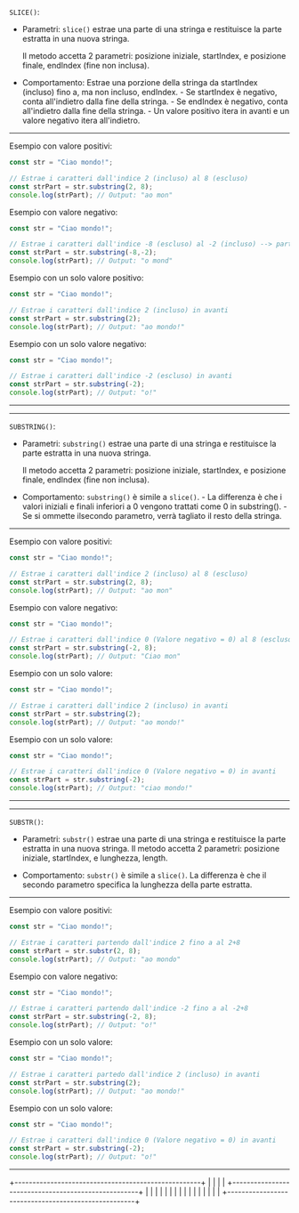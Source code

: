 
`SLICE()`:

- Parametri:
    `slice()` estrae una parte di una stringa e restituisce la parte estratta in una nuova stringa.

    Il metodo accetta 2 parametri: posizione iniziale, startIndex, e posizione finale, endIndex (fine non
    inclusa).

- Comportamento:
    Estrae una porzione della stringa da startIndex (incluso) fino a, ma non incluso, endIndex.
        - Se startIndex è negativo, conta all'indietro dalla fine della stringa.
        - Se endIndex è negativo, conta all'indietro dalla fine della stringa.
        - Un valore positivo itera in avanti e un valore negativo itera all'indietro.

------------------------------------------------------------------------------------

Esempio con valore positivi:
``` js
const str = "Ciao mondo!";

// Estrae i caratteri dall'indice 2 (incluso) al 8 (escluso)
const strPart = str.substring(2, 8);
console.log(strPart); // Output: "ao mon"
```

Esempio con valore negativo:
``` js
const str = "Ciao mondo!";

// Estrae i caratteri dall'indice -8 (escluso) al -2 (incluso) --> parte dal fondo (startIndex deve essere maggiore al endIndex)
const strPart = str.substring(-8,-2);
console.log(strPart); // Output: "o mond"
```


Esempio con un solo valore positivo:
``` js
const str = "Ciao mondo!";

// Estrae i caratteri dall'indice 2 (incluso) in avanti
const strPart = str.substring(2);
console.log(strPart); // Output: "ao mondo!"
```

Esempio con un solo valore negativo:
``` js
const str = "Ciao mondo!";

// Estrae i caratteri dall'indice -2 (escluso) in avanti
const strPart = str.substring(-2);
console.log(strPart); // Output: "o!"
```

------------------------------------------------------------------------------------

___________________________________________________________________________________________________________

`SUBSTRING()`:

- Parametri:
    `substring()` estrae una parte di una stringa e restituisce la parte estratta in una nuova stringa.

    Il metodo accetta 2 parametri: posizione iniziale, startIndex, e posizione finale, endIndex (fine non
    inclusa).

- Comportamento:
    `substring()` è simile a `slice()`.
        - La differenza è che i valori iniziali e finali inferiori a 0 vengono trattati come 0 in substring().
        - Se si ommette il ​​secondo parametro, verrà tagliato il resto della stringa.

-----------------------------------------------------------------------------------

Esempio con valore positivi:
``` js
const str = "Ciao mondo!";

// Estrae i caratteri dall'indice 2 (incluso) al 8 (escluso)
const strPart = str.substring(2, 8);
console.log(strPart); // Output: "ao mon"
```

Esempio con valore negativo:
``` js
const str = "Ciao mondo!";

// Estrae i caratteri dall'indice 0 (Valore negativo = 0) al 8 (escluso)
const strPart = str.substring(-2, 8);
console.log(strPart); // Output: "Ciao mon"
```

Esempio con un solo valore:
``` js
const str = "Ciao mondo!";

// Estrae i caratteri dall'indice 2 (incluso) in avanti
const strPart = str.substring(2);
console.log(strPart); // Output: "ao mondo!"
```

Esempio con un solo valore:
``` js
const str = "Ciao mondo!";

// Estrae i caratteri dall'indice 0 (Valore negativo = 0) in avanti
const strPart = str.substring(-2);
console.log(strPart); // Output: "ciao mondo!"
```

-----------------------------------------------------------------------------------

___________________________________________________________________________________________________________

`SUBSTR()`:

- Parametri:
    `substr()` estrae una parte di una stringa e restituisce la parte estratta in una nuova stringa.
    Il metodo accetta 2 parametri: posizione iniziale, startIndex, e lunghezza, length.

- Comportamento:
    `substr()` è simile a `slice()`.
    La differenza è che il secondo parametro specifica la lunghezza della parte estratta.

-----------------------------------------------------------------------------------

Esempio con valore positivi:
``` js
const str = "Ciao mondo!";

// Estrae i caratteri partendo dall'indice 2 fino a al 2+8
const strPart = str.substr(2, 8);
console.log(strPart); // Output: "ao mondo"
```

Esempio con valore negativo:
``` js
const str = "Ciao mondo!";

// Estrae i caratteri partendo dall'indice -2 fino a al -2+8
const strPart = str.substring(-2, 8);
console.log(strPart); // Output: "o!"
```

Esempio con un solo valore:
``` js
const str = "Ciao mondo!";

// Estrae i caratteri partedo dall'indice 2 (incluso) in avanti
const strPart = str.substring(2);
console.log(strPart); // Output: "ao mondo!"
```

Esempio con un solo valore:
``` js
const str = "Ciao mondo!";

// Estrae i caratteri dall'indice 0 (Valore negativo = 0) in avanti
const strPart = str.substring(-2);
console.log(strPart); // Output: "o!"
```


------------------------------------------------------------------------------------------------------------------------



+----------------------------------------------------+
|                          |                         |                           |
+----------------------------------------------------+
|                                                    |
|                                                    |
|                                                    |
|                                                    |
|                                                    |
|                                                    |
|                                                    |
|                                                    |
+----------------------------------------------------+
